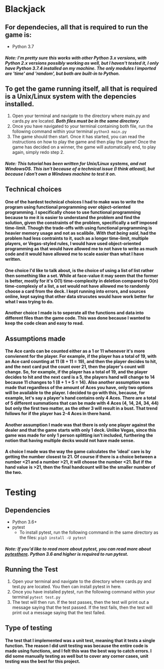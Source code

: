 # Blackjack
## For dependecies, all that is required to run the game is:
* Python 3.7
##### Note: I'm pretty sure this works with other Python 3.x versions, with Python 2.x versions **possibly** working as well, but I haven't tested it, I only have Python 3.7.4 installed on my machine. The only modules I imported are 'time' and 'random', but both are built-in to Python.
## To get the game running itself, all that is required is a Unix/Linux system with the depencies installed.
1. Open your terminal and navigate to the directory where main.py and cards.py are located. ***Both files must be in the same directory***.
2. Once you have navigated to your terminal containing both file, run the following command within your terminal `python3 main.py`
3. The game should then start. Once it has started, you can read the instructions on how to play the game and then play the game! Once the game has decided on a winner, the game will automatically end, to play again, simply redo step 2.
##### Note: This tutorial has been written for Unix/Linux systems, and not WindowsOS. This isn't because of a technical issue (I think atleast), but because I don't own a Windows machine to test it on.
## Technical choices
#### One of the hardest technical choices I had to make was to write the program using functional programming over object-oriented programming. I specifically chose to use functional programming because to me it is easier to understand the problem and find the solution, given the constraints of the problem, specifically a self imposed time-limit. Though the trade-offs with using functional programming is heavier memory usage and not as scalibile. ***With that being said***, had the problem had less contraints to it, such as a longer time-limit, multiple players, or Vegas-styled rules, I would have used object-oriented programming as that would have allowed me to not have to write as much code and it would have allowed me to scale easier than what I have written.
#### One choice I'd like to talk about, is the choice of using a list of list rather then something like a set. While at face-value it may seem that the former is better, mostly for it's O(1) time-complexity in deletion compared to O(n) time-complexiy of a list, a set would not have allowed me to randomly choose a card from the deck. I kept running into errors, and sources online, kept saying that other data strucutes would have work better for what I was trying to do.
#### Another choice I made is to seperate all the functions and data into different files than the game code. This was done because I wanted to keep the code clean and easy to read.

## Assumptions made
#### The Ace cards can be counted either as a 1 or 11 whenever it's more convienent for the player. For example, if the player has a total of 19, with an Ace card counting at 11 (8 + 11 = 19), and then the player decides to hit, and the next card put the count over 21, then the player's count will change. So, for example, if the player has a total of 19, and the player decides to hit and the next card is a 5, the players hand will change to 14 because 11 changes to 1 (8 + 1 + 5 = 14). Also another assumption was made that regardless of the amount of Aces you have, only two options will be available to the player. I decided to go with this, because, for example, let's say a player's hand contains only 4 Aces. There are a total of 5 different summations that can be made with 4 Aces (4, 14, 24, 34, 44) but only the first two matter, as the other 3 will result in a bust. That trend follows for if the player has 2-4 Aces in there hand.
#### Another assumption I made was that there is only one player against the dealer and that the game starts with only 1 deck. Unlike Vegas, since this game was made for only 1 person splitting isn't included, furthering the notion that having multiple decks would not have made sense.
#### A choice I made was the way the game calculates the 'ideal' care is by getting the number closest to 21. Of course if there is a choice between a number <21 and a number >21, it will choose the number <21. But if the hand value is >21, then the final handcount will be the smaller number of the two.

# Testing
## Dependencies
* Python 3.6+
* pytest
  * To install pytest, run the following command in the same directory as the files: `pip3 install -U pytest`
##### Note: If you'd like to read more about pytest, you can read more about [pytesthere](https://docs.pytest.org/en/latest/). Python 3.6 and higher is required to run pytest.
## Running the Test
1. Open your terminal and navigate to the directory where cards.py and test.py are located. You then can install pytest in here.
2. Once you have installed pytest, run the following command within your terminal `pytest test.py`
3. The test will then run. If the test passes, then the test will print out a message saying that the test passed. If the test fails, then the test will print out a message saying that the test failed.
## Type of testing
#### The test that I implemented was a unit test, meaning that it tests a single function. The reason I did unit testing was because the entire code is made using functions, and I felt this was the best way to catch errors. I did some manually testing as well but to cover any corner cases, unit testing was the best for this project.
